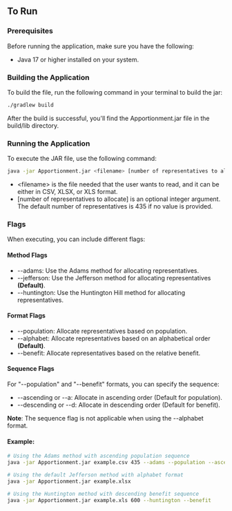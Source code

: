 ## To Run

### Prerequisites

Before running the application, make sure you have the following:

- Java 17 or higher installed on your system.

### Building the Application

To build the file, run the following command in your terminal to build the jar:

```bash
./gradlew build
```
After the build is successful, you'll find the Apportionment.jar file in the build/lib directory.

### Running the Application
To execute the JAR file, use the following command:
```bash
java -jar Apportionment.jar <filename> [number of representatives to allocate]
```
* \<filename\> is the file needed that the user wants to read, and it can be either in CSV, XLSX, or XLS format.
* [number of representatives to allocate] is an optional integer argument. The default number of representatives is 435 if no value is provided.

### Flags
When executing, you can include different flags:

#### Method Flags
* --adams: Use the Adams method for allocating representatives.
* --jefferson: Use the Jefferson method for allocating representatives **(Default)**.
* --huntington: Use the Huntington Hill method for allocating representatives.

#### Format Flags
* --population: Allocate representatives based on population.
* --alphabet: Allocate representatives based on an alphabetical order **(Default)**. 
* --benefit: Allocate representatives based on the relative benefit.

#### Sequence Flags
For "--population" and "--benefit" formats, you can specify the sequence:
* --ascending or --a: Allocate in ascending order (Default for population).
* --descending or --d: Allocate in descending order (Default for benefit).

**Note**: The sequence flag is not applicable when using the --alphabet format.

#### Example:
```bash
# Using the Adams method with ascending population sequence
java -jar Apportionment.jar example.csv 435 --adams --population --ascending

# Using the default Jefferson method with alphabet format
java -jar Apportionment.jar example.xlsx

# Using the Huntington method with descending benefit sequence
java -jar Apportionment.jar example.xls 600 --huntington --benefit
```
